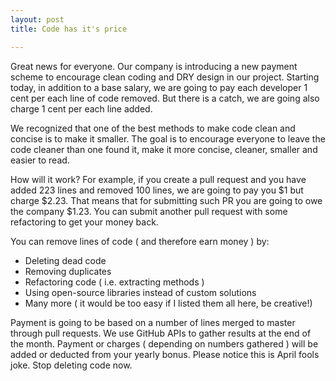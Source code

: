 ```yaml
---
layout: post
title: Code has it's price

---
```

Great news for everyone. Our company is introducing a new payment scheme to encourage clean coding and DRY design in our project. Starting today, in addition to a base salary, we are going to pay each developer 1 cent per each line of code removed. But there is a catch, we are going also charge 1 cent per each line added.

We recognized that one of the best methods to make code clean and concise is to make it smaller. The goal is to encourage everyone to leave the code cleaner than one found it, make it more concise, cleaner, smaller and easier to read. 

How will it work? For example, if you create a pull request and you have added 223 lines and removed 100 lines, we are going to pay you $1 but charge $2.23. That means that for submitting such PR you are going to owe the company $1.23. You can submit another pull request with some refactoring to get your money back.

You can remove lines of code ( and therefore earn money ) by:

* Deleting dead code
* Removing duplicates
* Refactoring code ( i.e. extracting methods )
* Using open-source libraries instead of custom solutions
* Many more ( it would be too easy if I listed them all here, be creative!)

Payment is going to be based on a number of lines merged to master through pull requests. We use GitHub APIs to gather results at the end of the month. Payment or charges ( depending on numbers gathered ) will be added or deducted from your yearly bonus. Please notice this is April fools joke. Stop deleting code now.